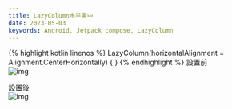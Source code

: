 ```yaml
---
title: LazyColumn水平置中
date: 2023-05-03
keywords: Android, Jetpack compose, LazyColumn
---
```

{% highlight kotlin linenos %}
LazyColumn(horizontalAlignment = Alignment.CenterHorizontally) {
}
{% endhighlight %}
設置前  
![img]({{site.imgurl}}/compose/lazycolumn1.png)  

設置後  
![img]({{site.imgurl}}/compose/lazycolumn2.png)  